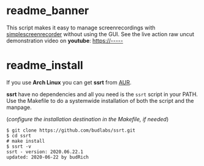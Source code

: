 # readme_banner

This script makes it easy to manage screenrecordings with [simplescreenrecorder] without using the GUI.
See the live action raw uncut demonstration video on **youtube**:
<https://----->

[simplescreenrecorder]: https://www.maartenbaert.be/simplescreenrecorder/
# readme_install

If you use **Arch Linux** you can get **ssrt** from [AUR](https://aur.archlinux.org/packages/ssrt/).  

**ssrt** have no dependencies and all you need is the `ssrt` script in your PATH. Use the Makefile to do a systemwide installation of both the script and the manpage.  

(*configure the installation destination in the Makefile, if needed*)

```
$ git clone https://github.com/budlabs/ssrt.git
$ cd ssrt
# make install
$ ssrt -v
ssrt - version: 2020.06.22.1
updated: 2020-06-22 by budRich
```

